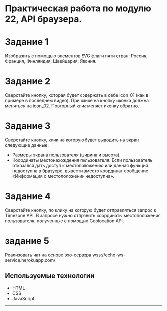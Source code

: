 # Практическая работа по модулю 22, API браузера.


# Задание 1

Изобразить с помощью элементов SVG флаги пяти стран: Россия, Франция, Финляндия, Швейцария, Япония.

# Задание 2

Сверстайте кнопку, которая будет содержать в себе icon_01 (как в примере в последнем видео). При клике на кнопку иконка должна меняться на icon_02. Повторный клик меняет иконку обратно.

# Задание 3

Сверстайте кнопку, клик на которую будет выводить на экран следующие данные:

- Размеры экрана пользователя (ширина и высота). 
- Координаты местонахождения пользователя. Если пользователь отказался дать доступ к местоположению или данная функция недоступна в бразуере, вывести вместо координат сообщение «Информация о местоположении недоступна».


# Задание 4

Сверстайте кнопку, по клику на которую будет отправляться запрос к Timezone API. В запросе нужно отправить координаты местоположения пользователя, полученные с помощью Geolocation API.

# задание 5

Реализовать чат на основе эхо-сервера wss://echo-ws-service.herokuapp.com/

## Используемые технологии

* HTML
* CSS
* JavaScript
 


---